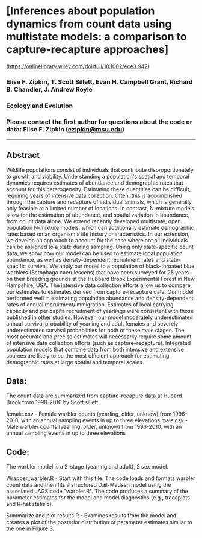 # [Inferences about population dynamics from count data using multistate models: a comparison to capture-recapture approaches]
(https://onlinelibrary.wiley.com/doi/full/10.1002/ece3.942)

### Elise F. Zipkin, T. Scott Sillett, Evan H. Campbell Grant, Richard B. Chandler, J. Andrew Royle 

### Ecology and Evolution

### Please contact the first author for questions about the code or data: Elise F. Zipkin (ezipkin@msu.edu)
________________________________________________________________________________________________________________________________________

## Abstract ##
Wildlife populations consist of individuals that contribute disproportionately to growth and viability. Understanding a population's spatial and temporal dynamics requires estimates of abundance and demographic rates that account for this heterogeneity. Estimating these quantities can be difficult, requiring years of intensive data collection. Often, this is accomplished through the capture and recapture of individual animals, which is generally only feasible at a limited number of locations. In contrast, N-mixture models allow for the estimation of abundance, and spatial variation in abundance, from count data alone. We extend recently developed multistate, open population N-mixture models, which can additionally estimate demographic rates based on an organism's life history characteristics. In our extension, we develop an approach to account for the case where not all individuals can be assigned to a state during sampling. Using only state-specific count data, we show how our model can be used to estimate local population abundance, as well as density-dependent recruitment rates and state-specific survival. We apply our model to a population of black-throated blue warblers (Setophaga caerulescens) that have been surveyed for 25 years on their breeding grounds at the Hubbard Brook Experimental Forest in New Hampshire, USA. The intensive data collection efforts allow us to compare our estimates to estimates derived from capture–recapture data. Our model performed well in estimating population abundance and density-dependent rates of annual recruitment/immigration. Estimates of local carrying capacity and per capita recruitment of yearlings were consistent with those published in other studies. However, our model moderately underestimated annual survival probability of yearling and adult females and severely underestimates survival probabilities for both of these male stages. The most accurate and precise estimates will necessarily require some amount of intensive data collection efforts (such as capture–recapture). Integrated population models that combine data from both intensive and extensive sources are likely to be the most efficient approach for estimating demographic rates at large spatial and temporal scales.

## **Data:**
The count data are summarized from capture-recapure data at Hubard Brook from 1998-2010 by Scott sillett.

female.csv - Female warbler counts (yearling, older, unknow) from 1996-2010, with an annual sampling events in up to three elevations
male.csv - Male warbler counts (yearling, older, unknow) from 1996-2010, with an annual sampling events in up to three elevations

## **Code:**
The warbler model is a 2-stage (yearling and adult), 2 sex model. 

Wrapper_warbler.R - Start with this file. The code loads and formats warbler count data and then fits a structured Dail-Madsen model using the associated JAGS code "warbler.R". The code produces a summary of the parameter estimates for the model and model diagnostics (e.g., traceplots and R-hat statisic).

Summarize and plot results.R - Examines results from the model and creates a plot of the posterior distribution of parameter estimates similar to the one in Figure 3.
